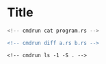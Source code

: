 # Title

<!-- cmdrun seq 1 10 -->

<!-- cmdrun python3 script.py -->

<!-- cmdrun python3 generate_table.py -->

```rust
<!-- cmdrun cat program.rs -->
```

```diff
<!-- cmdrun diff a.rs b.rs -->
```

```console
<!-- cmdrun ls -1 -S . -->
```
